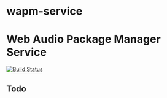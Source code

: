wapm-service
============

# Web Audio Package Manager Service

[![Build Status](https://travis-ci.org/wapm/wapm-service.png)](https://travis-ci.org/wapm/wapm-service)

## Todo


